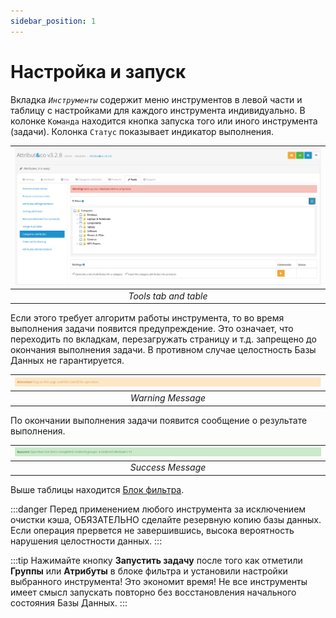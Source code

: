 ```yaml
---
sidebar_position: 1
---
```


# Настройка и запуск

Вкладка *`Инструменты`* содержит меню инструментов в левой части и таблицу с настройками для каждого инструмента индивидуально.
В колонке `Команда` находится кнопка запуска того или иного инструмента (задачи). Колонка `Статус` показывает индикатор выполнения.

| ![Вкладка *инструменты*](/img/tutorial/tools_table.png) |
|:--:|
| *Tools tab and table* |

Если этого требует алгоритм работы инструмента, то во время выполнения задачи появится предупреждение.
Это означает, что переходить по вкладкам, перезагружать страницу и т.д. запрещено до окончания выполнения задачи.
В противном случае целостность Базы Данных не гарантируется.

| ![Сообщение об ожидании](/img/tutorial/tools_warning.png) |
|:--:|
| *Warning Message* |

По окончании выполнения задачи появится сообщение о результате выполнения.

| ![Сообщение об окончании](/img/tutorial/tools_success.png) |
|:--:|
| *Success Message* |

Выше таблицы находится [Блок фильтра](/tools/filter-block.md).

:::danger
Перед применением любого инструмента за исключением очистки кэша, ОБЯЗАТЕЛЬНО сделайте резервную копию базы данных.
Если операция прервется не завершившись, высока вероятность нарушения целостности данных.
:::

:::tip
Нажимайте кнопку **Запустить задачу** после того как отметили **Группы** или **Атрибуты** в блоке фильтра и установили настройки выбранного инструмента!
Это экономит время!
Не все инструменты имеет смысл запускать повторно без восстановления начального состояния Базы Данных.
:::
